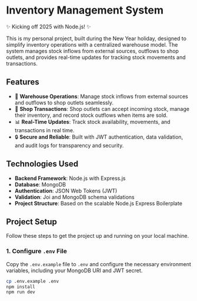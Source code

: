 # Inventory Management System

✨ Kicking off 2025 with Node.js! ✨

This is my personal project, built during the New Year holiday, designed to simplify inventory operations with a centralized warehouse model. The system manages stock inflows from external sources, outflows to shop outlets, and provides real-time updates for tracking stock movements and transactions.

## Features

- 🔄 **Warehouse Operations**: Manage stock inflows from external sources and outflows to shop outlets seamlessly.
- 🏬 **Shop Transactions**: Shop outlets can accept incoming stock, manage their inventory, and record stock outflows when items are sold.
- 📊 **Real-Time Updates**: Track stock availability, movements, and transactions in real time.
- 🔒 **Secure and Reliable**: Built with JWT authentication, data validation, and audit logs for transparency and security.

## Technologies Used

- **Backend Framework**: Node.js with Express.js
- **Database**: MongoDB
- **Authentication**: JSON Web Tokens (JWT)
- **Validation**: Joi and MongoDB schema validations
- **Project Structure**: Based on the scalable Node.js Express Boilerplate

## Project Setup

Follow these steps to get the project up and running on your local machine.

### 1. Configure `.env` File

Copy the `.env.example` file to `.env` and configure the necessary environment variables, including your MongoDB URI and JWT secret.

```bash
cp .env.example .env
npm install
npm run dev
